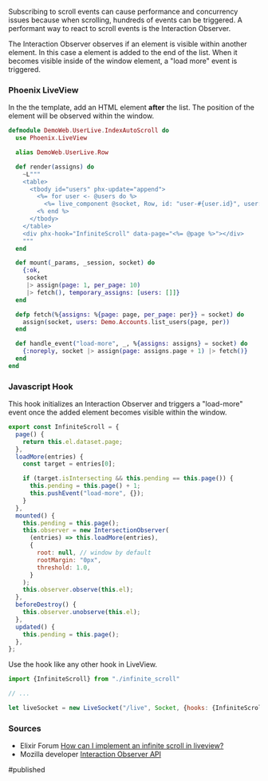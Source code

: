 Subscribing to scroll events can cause performance and concurrency issues because when scrolling, hundreds of events can be triggered.
A performant way to react to scroll events is the Interaction Observer.

The Interaction Observer observes if an element is visible within another element. In this case a element is added to the end of the list. When it becomes visible inside of the window element, a "load more" event is triggered.

### Phoenix LiveView
In the the template, add  an HTML element **after** the list. The position of the element will be observed within the window.

```elixir
defmodule DemoWeb.UserLive.IndexAutoScroll do
  use Phoenix.LiveView

  alias DemoWeb.UserLive.Row

  def render(assigns) do
    ~L"""
    <table>
      <tbody id="users" phx-update="append">
        <%= for user <- @users do %>
          <%= live_component @socket, Row, id: "user-#{user.id}", user: user %>
        <% end %>
      </tbody>
    </table>
    <div phx-hook="InfiniteScroll" data-page="<%= @page %>"></div>
    """
  end

  def mount(_params, _session, socket) do
    {:ok,
     socket
     |> assign(page: 1, per_page: 10)
     |> fetch(), temporary_assigns: [users: []]}
  end

  defp fetch(%{assigns: %{page: page, per_page: per}} = socket) do
    assign(socket, users: Demo.Accounts.list_users(page, per))
  end

  def handle_event("load-more", _, %{assigns: assigns} = socket) do
    {:noreply, socket |> assign(page: assigns.page + 1) |> fetch()}
  end
end
```


### Javascript  Hook 
This hook initializes an Interaction Observer and triggers a "load-more" event once the added element becomes visible within the window.

```js
export const InfiniteScroll = {
  page() {
    return this.el.dataset.page;
  },
  loadMore(entries) {
    const target = entries[0];

    if (target.isIntersecting && this.pending == this.page()) {
      this.pending = this.page() + 1;
      this.pushEvent("load-more", {});
    }
  },
  mounted() {
    this.pending = this.page();
    this.observer = new IntersectionObserver(
      (entries) => this.loadMore(entries),
      {
        root: null, // window by default
        rootMargin: "0px",
        threshold: 1.0,
      }
    );
    this.observer.observe(this.el);
  },
  beforeDestroy() {
    this.observer.unobserve(this.el);
  },
  updated() {
    this.pending = this.page();
  },
};
```

Use the hook like any other hook in LiveView.

```js
import {InfiniteScroll} from "./infinite_scroll"

// ...

let liveSocket = new LiveSocket("/live", Socket, {hooks: {InfiniteScroll}, params: {_csrf_token: csrfToken}})
```


### Sources
- Elixir Forum [How can I implement an infinite scroll in liveview?](https://elixirforum.com/t/how-can-i-implement-an-infinite-scroll-in-liveview/30457/2)
- Mozilla developer [Interaction Observer API](https://developer.mozilla.org/en-US/docs/Web/API/Intersection_Observer_API)


#published 
